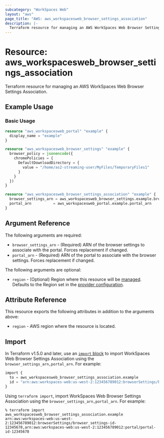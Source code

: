 ```yaml
---
subcategory: "WorkSpaces Web"
layout: "aws"
page_title: "AWS: aws_workspacesweb_browser_settings_association"
description: |-
  Terraform resource for managing an AWS WorkSpaces Web Browser Settings Association.
---
```


# Resource: aws_workspacesweb_browser_settings_association

Terraform resource for managing an AWS WorkSpaces Web Browser Settings Association.

## Example Usage

### Basic Usage

```terraform
resource "aws_workspacesweb_portal" "example" {
  display_name = "example"
}

resource "aws_workspacesweb_browser_settings" "example" {
  browser_policy = jsonencode({
    chromePolicies = {
      DefaultDownloadDirectory = {
        value = "/home/as2-streaming-user/MyFiles/TemporaryFiles1"
      }
    }
  })
}

resource "aws_workspacesweb_browser_settings_association" "example" {
  browser_settings_arn = aws_workspacesweb_browser_settings.example.browser_settings_arn
  portal_arn          = aws_workspacesweb_portal.example.portal_arn
}
```



## Argument Reference

The following arguments are required:

* `browser_settings_arn` - (Required) ARN of the browser settings to associate with the portal. Forces replacement if changed.
* `portal_arn` - (Required) ARN of the portal to associate with the browser settings. Forces replacement if changed.

The following arguments are optional:

* `region` - (Optional) Region where this resource will be [managed](https://docs.aws.amazon.com/general/latest/gr/rande.html#regional-endpoints). Defaults to the Region set in the [provider configuration](https://registry.terraform.io/providers/hashicorp/aws/latest/docs#aws-configuration-reference).

## Attribute Reference

This resource exports the following attributes in addition to the arguments above:

* `region` - AWS region where the resource is located.

## Import

In Terraform v1.5.0 and later, use an [`import` block](https://developer.hashicorp.com/terraform/language/import) to import WorkSpaces Web Browser Settings Association using the `browser_settings_arn,portal_arn`. For example:

```terraform
import {
  to = aws_workspacesweb_browser_settings_association.example
  id = "arn:aws:workspaces-web:us-west-2:123456789012:browserSettings/browser_settings-id-12345678,arn:aws:workspaces-web:us-west-2:123456789012:portal/portal-id-12345678"
}
```

Using `terraform import`, import WorkSpaces Web Browser Settings Association using the `browser_settings_arn,portal_arn`. For example:

```console
% terraform import aws_workspacesweb_browser_settings_association.example arn:aws:workspaces-web:us-west-2:123456789012:browserSettings/browser_settings-id-12345678,arn:aws:workspaces-web:us-west-2:123456789012:portal/portal-id-12345678
```
